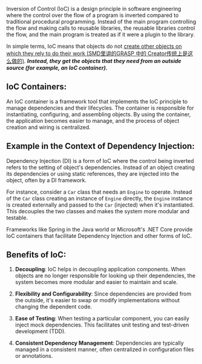 Inversion of Control (IoC) is a design principle in software engineering where the control over the flow of a program is inverted compared to traditional procedural programming. Instead of the main program controlling the flow and making calls to reusable libraries, the reusable libraries control the flow, and the main program is treated as if it were a plugin to the library.

In simple terms, IoC means that objects do not <u>create other objects on which they rely to do their work (SMD里讲的GRASP 中的 Creator传统上是这么做的)</u>. ***Instead, they get the objects that they need from an outside source (for example, an IoC container).***



## **IoC Containers**:

An IoC container is a framework tool that implements the IoC principle to manage dependencies and their lifecycles. The container is responsible for instantiating, configuring, and assembling objects. By using the container, the application becomes easier to manage, and the process of object creation and wiring is centralized.

## **Example in the Context of Dependency Injection**:

Dependency Injection (DI) is a form of IoC where the control being inverted refers to the setting of object's dependencies. Instead of an object creating its dependencies or using static references, they are injected into the object, often by a DI framework.

For instance, consider a `Car` class that needs an `Engine` to operate. Instead of the `Car` class creating an instance of `Engine` directly, the `Engine` instance is created externally and passed to the `Car` (injected) when it's instantiated. This decouples the two classes and makes the system more modular and testable.

Frameworks like Spring in the Java world or Microsoft's .NET Core provide IoC containers that facilitate Dependency Injection and other forms of IoC.



## **Benefits of IoC**:

1. **Decoupling**: IoC helps in decoupling application components. When objects are no longer responsible for looking up their dependencies, the system becomes more modular and easier to maintain and scale.
  
2. **Flexibility and Configurability**: Since dependencies are provided from the outside, it's easier to swap or modify implementations without changing the dependent code.
  
3. **Ease of Testing**: When testing a particular component, you can easily inject mock dependencies. This facilitates unit testing and test-driven development (TDD).
  
4. **Consistent Dependency Management**: Dependencies are typically managed in a consistent manner, often centralized in configuration files or annotations.



